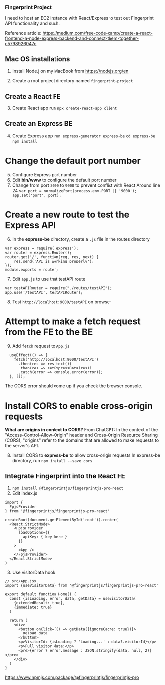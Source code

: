 ### Fingerprint Project

I need to host an EC2 instance with React/Express to test out Fingerprint API functionality and such.

Reference article: https://medium.com/free-code-camp/create-a-react-frontend-a-node-express-backend-and-connect-them-together-c5798926047c

## Mac OS installations

1. Install Node.j on my MacBook from https://nodejs.org/en

2. Create a root project directory named `fingerprint-project`

## Create a React FE

3. Create React app
run `npx create-react-app client`

## Create an Express BE

4. Create Express app
`run express-generator express-be`
`cd express-be`
`npm install`

# Change the default port number

5. Configure Express port number
1. Edit **bin/www** to configure the default port number
2. Change from port `3000` to `9000` to prevent conflict with React
Around line 24
`var port = normalizePort(process.env.PORT || '9000'); app.set('port', port);`

# Create a new route to test the Express API

6. In the **express-be** directory, create a `.js` file in the routes directory
```
var express = require('express');
var router = express.Router();
router.get('/', function(req, res, next) {
    res.send('API is working properly');
});
module.exports = router;
```

7. Edit `app.js` to use that testAPI route
```
var testAPIRouter = require("./routes/testAPI");
app.use('/testAPI', testAPIRouter);
```

8. Test `http://localhost:9000/testAPI` on browser

# Attempt to make a fetch request from the FE to the BE

9. Add `fetch` request to `App.js`
```
  useEffect(() => {
    fetch('http://localhost:9000/testAPI')
      .then(res => res.text())
      .then(res => setExpressData(res))
      .catch(error => console.error(error));
  }, []);
```

The CORS error should come up if you check the browser console.

# Install CORS to enable cross-origin requests

**What are origins in context to CORS?**
From ChatGPT:
In the context of the "Access-Control-Allow-Origin" header and Cross-Origin Resource Sharing (CORS), "origins" refer to the domains that are allowed to make requests to the server's API.

8. Install CORS to **express-be** to allow cross-origin requests
In express-be directory, run `npm install --save cors`

## Integrate Fingerprint into the React FE

1. `npm install @fingerprintjs/fingerprintjs-pro-react`
2. Edit index.js
```
import {
  FpjsProvider
} from '@fingerprintjs/fingerprintjs-pro-react'

createRoot(document.getElementById('root')).render(
  <React.StrictMode>
    <FpjsProvider
      loadOptions={{
        apiKey: { key here }
      }}
    >
      <App />
    </FpjsProvider>
  </React.StrictMode>
)
```
3. Use visitorData hook
```
// src/App.jsx
import {useVisitorData} from '@fingerprintjs/fingerprintjs-pro-react'

export default function Home() {
  const {isLoading, error, data, getData} = useVisitorData(
    {extendedResult: true},
    {immediate: true}
  )

  return (
    <div>
      <button onClick={() => getData({ignoreCache: true})}>
        Reload data
      </button>
      <p>VisitorId: {isLoading ? 'Loading...' : data?.visitorId}</p>
      <p>Full visitor data:</p>
      <pre>{error ? error.message : JSON.stringify(data, null, 2)}</pre>
    </div>
  )
}
```

https://www.npmjs.com/package/@fingerprintjs/fingerprintjs-pro